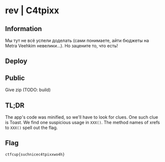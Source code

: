# rev | C4tpixx
## Information

Мы тут не всё успели доделать (сами понимаете, айти бюджеты на Metra Veehkim невелики...). Но зацените то, что есть!

## Deploy

## Public
Give zip (TODO: build)

## TL;DR
The app's code was minified, so we'll have to look for clues. One such clue is Toast. We find one suspicious usage in `XXX()`. The method names of xrefs to `XXX()` spell out the flag.

## Flag
`ctfcup{suchnicec4tpixxwo4h}`
